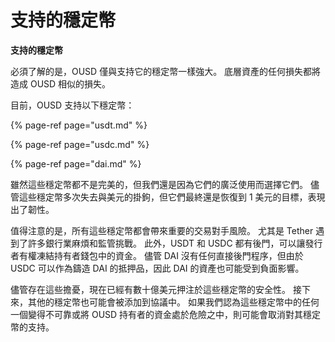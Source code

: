 # 支持的穩定幣

**支持的穩定幣**

必須了解的是，OUSD 僅與支持它的穩定幣一樣強大。 底層資產的任何損失都將造成 OUSD 相似的損失。

目前，OUSD 支持以下穩定幣：

{% page-ref page="usdt.md" %}

{% page-ref page="usdc.md" %}

{% page-ref page="dai.md" %}

雖然這些穩定幣都不是完美的，但我們還是因為它們的廣泛使用而選擇它們。 儘管這些穩定幣多次失去與美元的掛鉤，但它們最終還是恢復到 1 美元的目標，表現出了韌性。

值得注意的是，所有這些穩定幣都會帶來重要的交易對手風險。 尤其是 Tether 遇到了許多銀行業麻煩和監管挑戰。 此外，USDT 和 USDC 都有後門，可以讓發行者有權凍結持有者錢包中的資金。 儘管 DAI 沒有任何直接後門程序，但由於 USDC 可以作為鑄造 DAI 的抵押品，因此 DAI 的資產也可能受到負面影響。

儘管存在這些擔憂，現在已經有數十億美元押注於這些穩定幣的安全性。 接下來，其他的穩定幣也可能會被添加到協議中。 如果我們認為這些穩定幣中的任何一個變得不可靠或將 OUSD 持有者的資金處於危險之中，則可能會取消對其穩定幣的支持。 

